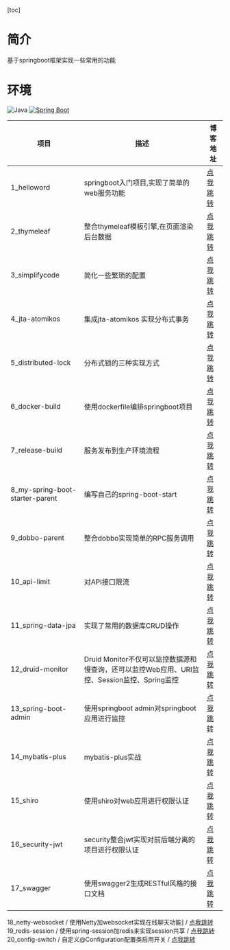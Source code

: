 [toc]
# 简介
基于springboot框架实现一些常用的功能

# 环境
![Java](https://img.shields.io/badge/JDK-1.8-green.svg)
[![Spring Boot](https://img.shields.io/badge/Spring%20Boot-2.3.0.RELEASE-brightgreen.svg)](https://spring.io/projects/spring-boot)




项目 | 描述 | 博客地址
---- | ---- | ----
1_helloword| springboot入门项目,实现了简单的web服务功能 |[点我跳转](https://blog.csdn.net/ming19951224/article/details/106159309)
2_thymeleaf | 整合thymeleaf模板引擎,在页面渲染后台数据 | [点我跳转](https://blog.csdn.net/ming19951224/article/details/106160322)
3_simplifycode| 简化一些繁琐的配置| [点我跳转](https://blog.csdn.net/ming19951224/article/details/106173840)
4_jta-atomikos |  集成jta-atomikos 实现分布式事务 |[点我跳转](https://blog.csdn.net/ming19951224/article/details/105753333)
5_distributed-lock | 分布式锁的三种实现方式 |[点我跳转](https://blog.csdn.net/ming19951224/article/details/106205332)
6_docker-build | 使用dockerfile编排springboot项目 |[点我跳转](https://blog.csdn.net/ming19951224/article/details/105923548)
7_release-build | 服务发布到生产环境流程 |[点我跳转](https://blog.csdn.net/ming19951224/article/details/106212271)
8_my-spring-boot-starter-parent | 编写自己的spring-boot-start |[点我跳转](https://blog.csdn.net/ming19951224/article/details/106224172)
9_dobbo-parent | 整合dobbo实现简单的RPC服务调用 |[点我跳转](https://blog.csdn.net/ming19951224/article/details/106225928)
10_api-limit | 对API接口限流 |[点我跳转](https://blog.csdn.net/ming19951224/article/details/106227451)
11_spring-data-jpa | 实现了常用的数据库CRUD操作 | [点我跳转](https://blog.csdn.net/ming19951224/article/details/106308544)
12_druid-monitor | Druid Monitor不仅可以监控数据源和慢查询，还可以监控Web应用、URI监控、Session监控、Spring监控 | [点我跳转](https://blog.csdn.net/ming19951224/article/details/106317893)
13_spring-boot-admin | 使用springboot admin对springboot应用进行监控| [点我跳转](https://blog.csdn.net/ming19951224/article/details/107138845)
14_mybatis-plus | mybatis-plus实战 | [点我跳转](https://blog.csdn.net/ming19951224/article/details/107145780)
15_shiro | 使用shiro对web应用进行权限认证 | [点我跳转](https://blog.csdn.net/ming19951224/article/details/107192585)
16_security-jwt | security整合jwt实现对前后端分离的项目进行权限认证 | [点我跳转](https://blog.csdn.net/ming19951224/article/details/107733689)
17_swagger | 使用swagger2生成RESTful风格的接口文档 | [点我跳转](https://blog.csdn.net/ming19951224/article/details/107741541)
18_netty-websocket / 使用Netty加websocket实现在线聊天功能] / [点我跳转](https://blog.csdn.net/ming19951224/article/details/108555917)
19_redis-session / 使用spring-session加redis来实现session共享 / [点我跳转](https://blog.csdn.net/ming19951224/article/details/112758560)
20_config-switch / 自定义@Configuration配置类启用开关 / [点我跳转](https://blog.csdn.net/ming19951224/article/details/108555917)